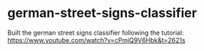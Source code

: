 # german-street-signs-classifier

Built the german street signs classifier following the tutorial: https://www.youtube.com/watch?v=cPmjQ9V6Hbk&t=2621s

